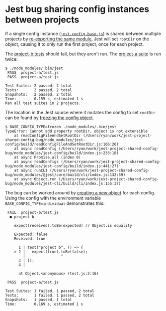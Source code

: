 # Jest bug sharing config instances between projects

If a single config instance ([`jest.config.base.js`](jest.config.base.js#L7)) is shared between multiple projects by [re-exporting the same module](project-b/jest.config.js#L1), Jest will set `rootDir` on the object, causing it to only run the first project, once for each project.

The [project-b tests](project-b/test.js) should fail, but they aren't run. The [project-a suite](project-a/test.js) is run twice:

```
$ ./node_modules/.bin/jest
 PASS  project-a/test.js
 PASS  project-a/test.js

Test Suites: 2 passed, 2 total
Tests:       2 passed, 2 total
Snapshots:   2 passed, 2 total
Time:        0.155 s, estimated 1 s
Ran all test suites in 2 projects.
```

The location in the Jest source where it mutates the config to set `rootDir` can be found by [freezing the config object](jest.config.base.js#L10).

```
$ BASE_CONFIG_TYPE=frozen ./node_modules/.bin/jest
TypeError: Cannot add property rootDir, object is not extensible
    at readConfigFileAndSetRootDir (/Users/ryan/work/jest-project-shared-config-bug/node_modules/jest-config/build/readConfigFileAndSetRootDir.js:166:26)
    at async readConfig (/Users/ryan/work/jest-project-shared-config-bug/node_modules/jest-config/build/index.js:233:18)
    at async Promise.all (index 0)
    at async readConfigs (/Users/ryan/work/jest-project-shared-config-bug/node_modules/jest-config/build/index.js:441:27)
    at async runCLI (/Users/ryan/work/jest-project-shared-config-bug/node_modules/@jest/core/build/cli/index.js:132:59)
    at async Object.run (/Users/ryan/work/jest-project-shared-config-bug/node_modules/jest-cli/build/cli/index.js:155:37)
```

The bug can be worked around by [creating a new object](jest.config.base.js#L13) for each config. Using the config with the environment variable `BASE_CONFIG_TYPE=individual` demonstrates this:

```$ BASE_CONFIG_TYPE=individual ./node_modules/.bin/jest
 FAIL  project-b/test.js
  ● project b

    expect(received).toBe(expected) // Object.is equality

    Expected: false
    Received: true

      1 | test("project b", () => {
    > 2 |   expect(true).toBe(false);
        |                ^
      3 | });
      4 |

      at Object.<anonymous> (test.js:2:16)

 PASS  project-a/test.js

Test Suites: 1 failed, 1 passed, 2 total
Tests:       1 failed, 1 passed, 2 total
Snapshots:   1 passed, 1 total
Time:        0.169 s, estimated 1 s
```
